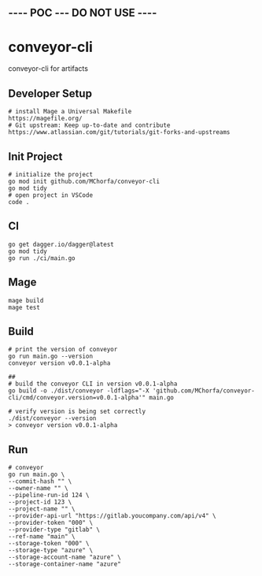 ## ---- POC --- DO NOT USE ----
# conveyor-cli

conveyor-cli for artifacts

## Developer Setup

```shell
# install Mage a Universal Makefile 
https://magefile.org/
# Git upstream: Keep up-to-date and contribute
https://www.atlassian.com/git/tutorials/git-forks-and-upstreams
```

## Init Project

```shell
# initialize the project
go mod init github.com/MChorfa/conveyor-cli
go mod tidy
# open project in VSCode
code .
```

## CI

```shell
go get dagger.io/dagger@latest
go mod tidy
go run ./ci/main.go
```

## Mage

```shell
mage build
mage test
```

## Build

```shell
# print the version of conveyor
go run main.go --version
conveyor version v0.0.1-alpha

## 
# build the conveyor CLI in version v0.0.1-alpha
go build -o ./dist/conveyor -ldflags="-X 'github.com/MChorfa/conveyor-cli/cmd/conveyor.version=v0.0.1-alpha'" main.go

# verify version is being set correctly
./dist/conveyor --version
> conveyor version v0.0.1-alpha
```

## Run

```shell
# conveyor
go run main.go \
--commit-hash "" \
--owner-name "" \
--pipeline-run-id 124 \
--project-id 123 \
--project-name "" \
--provider-api-url "https://gitlab.youcompany.com/api/v4" \
--provider-token "000" \
--provider-type "gitlab" \
--ref-name "main" \
--storage-token "000" \
--storage-type "azure" \
--storage-account-name "azure" \
--storage-container-name "azure"  
```

